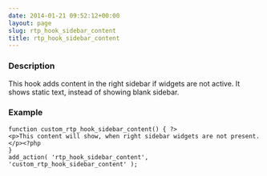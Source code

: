 ```yaml
---
date: 2014-01-21 09:52:12+00:00
layout: page
slug: rtp_hook_sidebar_content
title: rtp_hook_sidebar_content
---
```


### Description


This hook adds content in the right sidebar if widgets are not active. It shows static text, instead of showing blank sidebar.


### Example



    
    function custom_rtp_hook_sidebar_content() { ?>
    <p>This content will show, when right sidebar widgets are not present.</p><?php
    }
    add_action( 'rtp_hook_sidebar_content', 'custom_rtp_hook_sidebar_content' );
